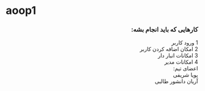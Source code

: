 # aoop1
<h3 dir="rtl">
  کارهایی که باید انجام بشه:
</h3>
<div dir="rtl">
  1 ورود کاربر</br>
  2 امکان اضافه کردن کاربر</br>
  3 امکانات انبار دار</br>
  4 امکانات مدیر</br>
</div>
<div dir="rtl">
  اعضای تیم:</br>
  پویا شریفی
  </br>
  آریان دانشور طالبی
  </div>
